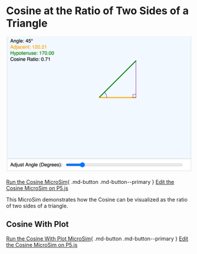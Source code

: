 # Cosine at the Ratio of Two Sides of a Triangle

![](./cosine.png)

[Run the Cosine MicroSim](./cosine.html){ .md-button .md-button--primary }
[Edit the Cosine MicroSim on P5.js](https://editor.p5js.org/dmccreary/sketches/4u1wiQds8)

This MicroSim demonstrates how the Cosine can be visualized as the ratio of two
sides of a triangle.

## Cosine With Plot

[Run the Cosine With Plot MicroSim](./cosine-with-plot.html){ .md-button .md-button--primary }
[Edit the Cosine MicroSim on P5.js](https://editor.p5js.org/dmccreary/sketches/-fGcn6AxM)
